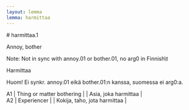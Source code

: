 ```yaml
---
layout: lemma
lemma: harmittaa
---
```


<div class="sense">
# <span class="sensename">harmittaa.1</span>

<span class="description">Annoy, bother</span>

Note: Not in sync with annoy.01 or bother.01, no arg0 in Finnish\t

<span class="description">Harmittaa</span>

Huom! Ei synkr. annoy.01 eikä bother.01:n kanssa, suomessa ei arg0:a.

A1 | Thing or matter bothering |   | Asia, joka harmittaa |  
A2 | Experiencer |   | Kokija, taho, jota harmittaa |  

</div>

